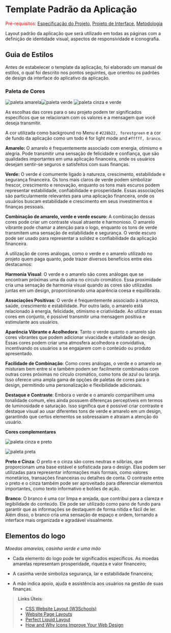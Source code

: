 # Template Padrão da Aplicação

<span style="color:red">Pré-requisitos: <a href="2-Especificação do Projeto.md"> Especificação do Projeto</a></span>, <a href="3-Projeto de Interface.md"> Projeto de Interface</a>, <a href="4-Metodologia.md"> Metodologia</a>

Layout padrão da aplicação que será utilizado em todas as páginas com a definição de identidade visual, aspectos de responsividade e iconografia.

## Guia de Estilos
Antes de estabelecer o template da aplicação, foi elaborado um manual de estilos, o qual foi descrito nos pontos seguintes, que orientou os padrões de design da interface do aplicativo da aplicação. 

### Paleta de Cores
![paleta amarela](https://github.com/ICEI-PUC-Minas-PMV-ADS/pmv-ads-2024-1-e2-proj-int-t5-quem-paga-quanto/assets/144929767/6c89041b-faa7-42dc-bfce-89ddbfd3ebba)![paleta verde](https://github.com/ICEI-PUC-Minas-PMV-ADS/pmv-ads-2024-1-e2-proj-int-t5-quem-paga-quanto/assets/144929767/e9031eae-c23f-4651-b7bf-70473bbae157)
![paleta cinza e verde](https://github.com/ICEI-PUC-Minas-PMV-ADS/pmv-ads-2024-1-e2-proj-int-t5-quem-paga-quanto/assets/144929767/d48d994c-28e1-43d9-ae1a-2e9ccc257fa4)


As escolhas das cores para o seu projeto podem ter significados específicos que se relacionam com os valores e a mensagem que você deseja transmitir.

A cor utilizada como background no Menu é  `#228b22, forestgreen` e a cor de fundo da aplicação como um todo é for light mode and `#fffff, branco`.

**Amarelo:**
  O amarelo é frequentemente associado com energia, otimismo e alegria. Pode transmitir uma sensação de felicidade e confiança, que são qualidades importantes em uma aplicação financeira, onde os usuários desejam sentir-se seguros e satisfeitos com suas finanças.

**Verde:**
  O verde é comumente ligado à natureza, crescimento, estabilidade e segurança financeira. Os tons mais claros de verde podem simbolizar frescor, crescimento e renovação, enquanto os tons mais escuros podem representar estabilidade, confiabilidade e prosperidade. Essas associações são particularmente relevantes para uma aplicação financeira, onde os usuários buscam estabilidade e crescimento em seus investimentos e finanças pessoais.

**Combinação de amarelo, verde e verde escuro:**
  A combinação dessas cores pode criar um contraste visual atraente e harmonioso. O amarelo vibrante pode chamar a atenção para o logo, enquanto os tons de verde transmitem uma sensação de estabilidade e segurança. O verde escuro pode ser usado para representar a solidez e confiabilidade da aplicação financeira.

  A utilização de cores análogas, como o verde e o amarelo utilizado no projeto quem paga quanto, pode trazer diversos benefícios entre eles destacamos: 

**Harmonia Visual**: O verde e o amarelo são cores análogas que se encontram próximas uma da outra no círculo cromático. Essa proximidade cria uma sensação de harmonia visual quando as cores são utilizadas juntas em um design, proporcionando uma aparência coesa e equilibrada.

**Associações Positivas**: O verde é frequentemente associado à natureza, saúde, crescimento e estabilidade. Por outro lado, o amarelo está relacionado à energia, felicidade, otimismo e criatividade. Ao utilizar essas cores em conjunto, é possível transmitir uma mensagem positiva e estimulante aos usuários.

**Aparência Vibrante e Acolhedora**: Tanto o verde quanto o amarelo são cores vibrantes que podem adicionar vivacidade e vitalidade ao design. Essas cores podem criar uma atmosfera acolhedora e convidativa, incentivando os usuários a se engajarem com o conteúdo ou produto apresentado.

**Facilidade de Combinação**: Como cores análogas, o verde e o amarelo se misturam bem entre si e também podem ser facilmente combinados com outras cores próximas no círculo cromático, como tons de azul ou laranja. Isso oferece uma ampla gama de opções de paletas de cores para o design, permitindo uma personalização e flexibilidade adicionais.

**Destaque e Contraste**: Embora o verde e o amarelo compartilhem uma tonalidade comum, eles ainda possuem diferenças perceptíveis em termos de luminosidade e saturação. Isso significa que é possível criar contraste e destaque visual ao usar diferentes tons de verde e amarelo em um design, garantindo que certos elementos se sobressaiam e atraiam a atenção do usuário.

**Cores complementares**

![paleta cinza e preto](https://github.com/ICEI-PUC-Minas-PMV-ADS/pmv-ads-2024-1-e2-proj-int-t5-quem-paga-quanto/assets/144929767/fdaf1116-d757-462a-97e1-a4aa7568d80a)

![paleta preta](https://github.com/ICEI-PUC-Minas-PMV-ADS/pmv-ads-2024-1-e2-proj-int-t5-quem-paga-quanto/assets/144929767/783b84ed-8cd3-4a95-8b31-97b4ca0ab7fd)

**Preto e Cinza**: O preto e o cinza são cores neutras e sóbrias, que proporcionam uma base estável e sofisticada para o design. Elas podem ser utilizadas para representar informações mais formais, como valores monetários, transações financeiras ou detalhes de conta. O contraste entre o preto e o cinza também pode ser aproveitado para diferenciar elementos importantes, como texto informativo e botões de ação.

**Branco**: O branco é uma cor limpa e arejada, que contribui para a clareza e legibilidade do conteúdo. Ele pode ser utilizado como pano de fundo para garantir que as informações se destaquem de forma nítida e fácil de ler. Além disso, o branco cria uma sensação de espaço e ordem, tornando a interface mais organizada e agradável visualmente.

## Elementos do logo 
*Moedas amarelas, casinha verde e uma mão*

- Cada elemento do logo pode ter significados específicos. As moedas amarelas representam prosperidade, riqueza e valor financeiro;

- A casinha verde simboliza segurança, lar e estabilidade financeira;

- A mão indica apoio, ajuda e assistência aos usuários na gestão de suas finanças.


> **Links Úteis**:
>
> - [CSS Website Layout (W3Schools)](https://www.w3schools.com/css/css_website_layout.asp)
> - [Website Page Layouts](http://www.cellbiol.com/bioinformatics_web_development/chapter-3-your-first-web-page-learning-html-and-css/website-page-layouts/)
> - [Perfect Liquid Layout](https://matthewjamestaylor.com/perfect-liquid-layouts)
> - [How and Why Icons Improve Your Web Design](https://usabilla.com/blog/how-and-why-icons-improve-you-web-design/)
